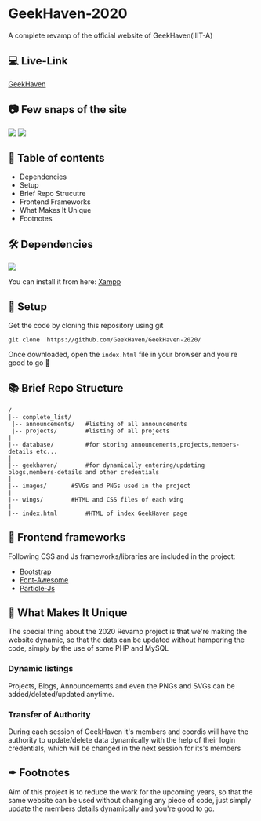 
# GeekHaven-2020
A complete revamp of the official website of GeekHaven(IIIT-A)

## 💻 Live-Link
[GeekHaven](https://geekhaven.github.io/GeekHaven-2020/)

## 📷 Few snaps of the site
![](https://raw.githubusercontent.com/GeekHaven/GeekHaven-2020/master/images/Screenshot%20(85).png)
![](https://raw.githubusercontent.com/GeekHaven/GeekHaven-2020/master/images/Screenshot%20(86).png)

## 🧾 Table of contents
- Dependencies
- Setup
- Brief Repo Strucutre
- Frontend Frameworks
- What Makes It Unique
- Footnotes


## 🛠 Dependencies
![](https://img.shields.io/badge/xampp-v7.4.6-orange)

You can install it from here:
[Xampp](https://www.apachefriends.org/download.html)


## 🚀 Setup
Get the code by cloning this repository using git
```
git clone  https://github.com/GeekHaven/GeekHaven-2020/
```
Once downloaded, open the ```index.html``` file in your browser and you're good to go 🎉


## 📚 Brief Repo Structure
```
/
|-- complete_list/			
 |-- announcements/   #listing of all announcements
 |-- projects/        #listing of all projects
|
|-- database/         #for storing announcements,projects,members-details etc...
| 
|-- geekhaven/        #for dynamically entering/updating blogs,members-details and other credentials
|
|-- images/	      #SVGs and PNGs used in the project
|
|-- wings/	      #HTML and CSS files of each wing
|
|-- index.html	      #HTML of index GeekHaven page
```

## 🎈 Frontend frameworks
Following CSS and Js frameworks/libraries are included in the project:
- [Bootstrap](https://getbootstrap.com/)
- [Font-Awesome](https://fontawesome.com/6?next=%2F)
- [Particle-Js](https://vincentgarreau.com/particles.js/)

## 🧩 What Makes It Unique 
The special thing about the 2020 Revamp project is that we're making the website dynamic, so that the data can be updated without hampering the code, simply by the use of some PHP and MySQL
### Dynamic listings
Projects, Blogs, Announcements and even the PNGs and SVGs can be added/deleted/updated anytime.
### Transfer of Authority
During each session of GeekHaven it's members and coordis will have the authority to update/delete data dynamically with the help of their login credentials, which will be changed in the next session for its's members

## ✒ Footnotes
Aim of this project is to reduce the work for the upcoming years, so that the same website can be used without changing any piece of code, just simply update the members details dynamically and you're good to go.
